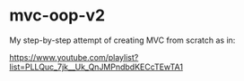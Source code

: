 # mvc-oop-v2
My step-by-step attempt of creating MVC from scratch as in:

https://www.youtube.com/playlist?list=PLLQuc_7jk__Uk_QnJMPndbdKECcTEwTA1
